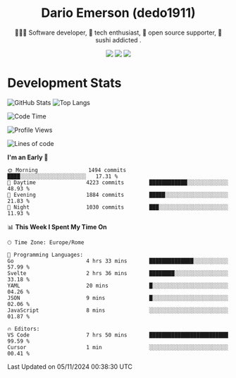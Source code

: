 <div align="center">
  
# Dario Emerson (dedo1911)
👨🏼‍💻 Software developer, 🔧 tech enthusiast, 🙌 open source supporter, 🍣 sushi addicted .

[![](https://img.shields.io/badge/-Linkedin-informational?style=for-the-badge&logo=linkedin&logoColor=white&color=2867B2)](http://linkedin.com/in/dedo1911)
[![](https://img.shields.io/badge/-Telegram-informational?style=for-the-badge&logo=telegram&logoColor=white&color=0088cc)](https://t.me/dedo1911)
[![](https://img.shields.io/badge/-Facebook-informational?style=for-the-badge&logo=facebook&logoColor=white&color=3b5998)](https://fb.com/dedo1911)

</div>

# Development Stats

![GitHub Stats](https://github-readme-stats.vercel.app/api?username=dedo1911&hide=&count_private=true&title_color=84cc16&text_color=ffffff&icon_color=84cc16&bg_color=1c1917&hide_border=true&border_radius=0&show_icons=true)
![Top Langs](https://github-readme-stats.vercel.app/api/top-langs/?username=dedo1911&theme=chartreuse-dark&layout=compact)

<!--START_SECTION:waka-->
![Code Time](http://img.shields.io/badge/Code%20Time-1%2C439%20hrs%201%20min-blue)

![Profile Views](http://img.shields.io/badge/Profile%20Views-0-blue)

![Lines of code](https://img.shields.io/badge/From%20Hello%20World%20I%27ve%20Written-2.7%20million%20lines%20of%20code-blue)

**I'm an Early 🐤** 

```text
🌞 Morning                1494 commits        ████░░░░░░░░░░░░░░░░░░░░░   17.31 % 
🌆 Daytime                4223 commits        ████████████░░░░░░░░░░░░░   48.93 % 
🌃 Evening                1884 commits        █████░░░░░░░░░░░░░░░░░░░░   21.83 % 
🌙 Night                  1030 commits        ███░░░░░░░░░░░░░░░░░░░░░░   11.93 % 
```


📊 **This Week I Spent My Time On** 

```text
🕑︎ Time Zone: Europe/Rome

💬 Programming Languages: 
Go                       4 hrs 33 mins       ██████████████░░░░░░░░░░░   57.99 % 
Svelte                   2 hrs 36 mins       ████████░░░░░░░░░░░░░░░░░   33.18 % 
YAML                     20 mins             █░░░░░░░░░░░░░░░░░░░░░░░░   04.26 % 
JSON                     9 mins              █░░░░░░░░░░░░░░░░░░░░░░░░   02.06 % 
JavaScript               8 mins              ░░░░░░░░░░░░░░░░░░░░░░░░░   01.87 % 

🔥 Editors: 
VS Code                  7 hrs 50 mins       █████████████████████████   99.59 % 
Cursor                   1 min               ░░░░░░░░░░░░░░░░░░░░░░░░░   00.41 % 
```


 Last Updated on 05/11/2024 00:38:30 UTC
<!--END_SECTION:waka-->

<!--
**dedo1911/dedo1911** is a ✨ _special_ ✨ repository because its `README.md` (this file) appears on your GitHub profile.

Here are some ideas to get you started:

- 🔭 I’m currently working on ...
- 🌱 I’m currently learning ...
- 👯 I’m looking to collaborate on ...
- 🤔 I’m looking for help with ...
- 💬 Ask me about ...
- 📫 How to reach me: ...
- 😄 Pronouns: ...
- ⚡ Fun fact: ...
-->
